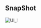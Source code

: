 ## SnapShot

![UI_!](https://github.com/ajaybagodi/Website_Components_Projects/assets/46984887/76266b6e-ea9c-42d2-b454-e08bb3401340)


